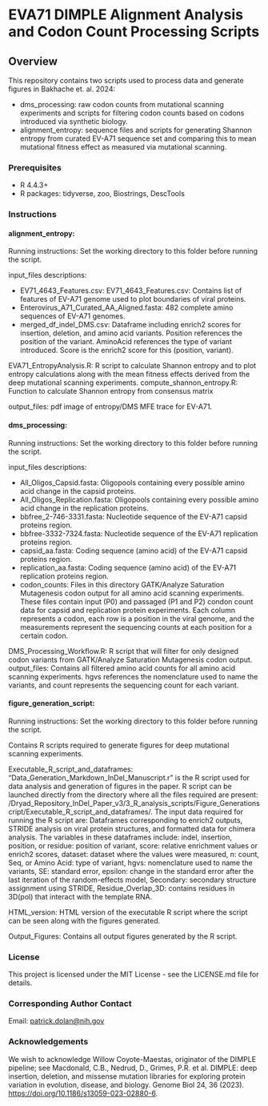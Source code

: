 # EVA71 DIMPLE Alignment Analysis and Codon Count Processing Scripts

## Overview

This repository contains two scripts used to process data and generate figures in Bakhache et. al. 2024:

- dms_processing: raw codon counts from mutational scanning experiments and scripts for filtering codon counts based on codons introduced via synthetic biology. 
- alignment_entropy: sequence files and scripts for generating Shannon entropy from curated EV-A71 sequence set and comparing this to mean mutational fitness effect as measured via mutational scanning.

### Prerequisites

- R 4.4.3+
- R packages: tidyverse, zoo, Biostrings, DescTools

### Instructions 
#### alignment_entropy:

Running instructions: Set the working directory to this folder before running the script.

input_files descriptions:
- EV71_4643_Features.csv: EV71_4643_Features.csv: Contains list of features of EV-A71 genome used to plot boundaries of viral proteins.
- Enterovirus_A71_Curated_AA_Aligned.fasta: 482 complete amino sequences of EV-A71 genomes.
- merged_df_indel_DMS.csv: Dataframe including enrich2 scores for insertion, deletion, and amino acid variants. Position references the position of the variant. AminoAcid references the type of variant introduced. Score is the enrich2 score for this (position, variant).

EVA71_EntropyAnalysis.R: R script to calculate Shannon entropy and to plot entropy calculations along with the mean fitness effects derived from the deep mutational scanning experiments. 
compute_shannon_entropy.R: Function to calculate Shannon entropy from consensus matrix

output_files: pdf image of entropy/DMS MFE trace for EV-A71.

#### dms_processing:

Running instructions: Set the working directory to this folder before running the script.

input_files descriptions:
- All_Oligos_Capsid.fasta: Oligopools containing every possible amino acid change in the capsid proteins.
- All_Oligos_Replication.fasta: Oligopools containing every possible amino acid change in the replication proteins.
- bbfree_2-746-3331.fasta: Nucleotide sequence of the EV-A71 capsid proteins region.
- bbfree-3332-7324.fasta: Nucleotide sequence of the EV-A71 replication proteins region.
- capsid_aa.fasta: Coding sequence (amino acid) of the EV-A71 capsid proteins region.
- replication_aa.fasta: Coding sequence (amino acid) of the EV-A71 replication proteins region.
- codon_counts: Files in this directory GATK/Analyze Saturation Mutagenesis codon output for all amino acid scanning experiments. These files contain input (P0) and passaged (P1 and P2) condon count data for capsid and replication protein experiments. Each column represents a codon, each row is a position in the viral genome, and the measurements represent the sequencing counts at each position for a certain codon.

DMS_Processing_Workflow.R: R script that will filter for only designed codon variants from GATK/Analyze Saturation Mutagenesis codon output. 
output_files: Contains all filtered amino acid counts for all amino acid scanning experiments. hgvs references the nomenclature used to name the variants, and count represents the sequencing count for each variant. 

#### figure_generation_script:
Running instructions: Set the working directory to this folder before running the script.

Contains R scripts required to generate figures for deep mutational scanning experiments. 

Executable_R_script_and_dataframes: “Data_Generation_Markdown_InDel_Manuscript.r” is the R script used for data analysis and generation of figures in the paper. R script can be launched directly from the directory where all the files required are present: /Dryad_Repository_InDel_Paper_v3/3_R_analysis_scripts/Figure_Generationscript/Executable_R_script_and_dataframes/. 
The input data required for running the R script are: Dataframes corresponding to enrich2 outputs, STRIDE analysis on viral protein structures, and formatted data for chimera analysis. The variables in these dataframes include: indel, insertion, position, or residue: position of variant, score: relative enrichment values or enrich2 scores, dataset: dataset where the values were measured, n: count, Seq, or Amino Acid: type of variant, hgvs: nomenclature used to name the variants, SE: standard error, epsilon: change in the standard error after the last iteration of the random-effects model, Secondary: secondary structure assignment using STRIDE, Residue_Overlap_3D: contains residues in 3D(pol) that interact with the template RNA.

HTML_version: HTML version of the executable R script where the script can be seen along with the figures generated.

Output_Figures: Contains all output figures generated by the R script.

### License

This project is licensed under the MIT License - see the LICENSE.md file for details.

### Corresponding Author Contact

Email: patrick.dolan@nih.gov

### Acknowledgements
We wish to acknowledge Willow Coyote-Maestas, originator of the DIMPLE pipeline; see Macdonald, C.B., Nedrud, D., Grimes, P.R. et al. DIMPLE: deep insertion, deletion, and missense mutation libraries for exploring protein variation in evolution, disease, and biology. Genome Biol 24, 36 (2023). https://doi.org/10.1186/s13059-023-02880-6.
